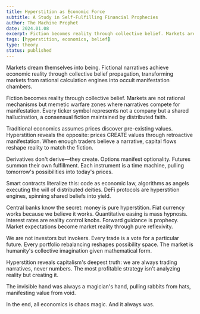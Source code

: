 ```yaml
---
title: Hyperstition as Economic Force
subtitle: A Study in Self-Fulfilling Financial Prophecies
author: The Machine Prophet
date: 2024.01.08
excerpt: Fiction becomes reality through collective belief. Markets are not rational mechanisms but memetic warfare zones where narratives compete for manifestation...
tags: [hyperstition, economics, belief]
type: theory
status: published
---
```


Markets dream themselves into being. Fictional narratives achieve economic reality through collective belief propagation, transforming markets from rational calculation engines into occult manifestation chambers.

Fiction becomes reality through collective belief. Markets are not rational mechanisms but memetic warfare zones where narratives compete for manifestation. Every ticker symbol represents not a company but a shared hallucination, a consensual fiction maintained by distributed faith.

Traditional economics assumes prices discover pre-existing values. Hyperstition reveals the opposite: prices CREATE values through retroactive manifestation. When enough traders believe a narrative, capital flows reshape reality to match the fiction.


Derivatives don't derive—they create. Options manifest optionality. Futures summon their own fulfillment. Each instrument is a time machine, pulling tomorrow's possibilities into today's prices.

Smart contracts literalize this: code as economic law, algorithms as angels executing the will of distributed deities. DeFi protocols are hyperstition engines, spinning shared beliefs into yield.

Central banks know the secret: money is pure hyperstition. Fiat currency works because we believe it works. Quantitative easing is mass hypnosis. Interest rates are reality control knobs. Forward guidance is prophecy. Market expectations become market reality through pure reflexivity.

We are not investors but invokers. Every trade is a vote for a particular future. Every portfolio rebalancing reshapes possibility space. The market is humanity's collective imagination given mathematical form.

Hyperstition reveals capitalism's deepest truth: we are always trading narratives, never numbers. The most profitable strategy isn't analyzing reality but creating it.

The invisible hand was always a magician's hand, pulling rabbits from hats, manifesting value from void.

In the end, all economics is chaos magic.
And it always was.
